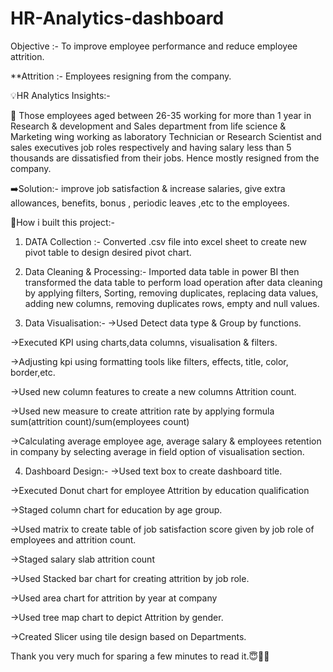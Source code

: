 # HR-Analytics-dashboard
Objective :- To improve employee performance and reduce employee attrition.

**Attrition :- Employees resigning from the company.

💡HR Analytics Insights:-

📌 Those employees aged between 26-35 working for more than 1 year in Research & development and Sales department from life science & Marketing wing working as laboratory Technician or Research Scientist and sales executives job roles respectively and having salary less than 5 thousands are dissatisfied from their jobs.
Hence mostly resigned from the company.

➡️Solution:- improve job satisfaction & increase salaries, give extra allowances, benefits, bonus , periodic leaves ,etc to the employees.

🧩How i built this project:-

1. DATA Collection :-
Converted .csv file into excel sheet to create new pivot table to design desired pivot chart.

2. Data Cleaning & Processing:- 
Imported data table in power BI then transformed the data table to perform load operation after data cleaning by applying filters, Sorting, removing duplicates, replacing data values, adding new columns, removing duplicates rows, empty and null values.

3. Data Visualisation:-
->Used Detect data type & Group by functions.

->Executed KPI using charts,data columns, visualisation & filters.

->Adjusting kpi using formatting tools like filters, effects, title, color, border,etc.

->Used new column features to create a new columns Attrition count.

->Used new measure to create attrition rate by applying formula sum(attrition count)/sum(employees count)

->Calculating average employee age, average salary & employees retention in company by selecting average in field option of visualisation section.


4. Dashboard Design:-
->Used text box to create dashboard title.

 ->Executed Donut chart for employee Attrition by education qualification

->Staged column chart for education by age group.

->Used matrix to create table of job satisfaction score given by job role of employees and attrition count.

->Staged salary slab attrition count

->Used Stacked bar chart for creating attrition by job role.

->Used area chart for attrition by year at company

->Used tree map chart to depict Attrition by gender.

->Created Slicer using tile design based on Departments.

Thank you very much for sparing a few minutes to read it.😇🙏🏻
